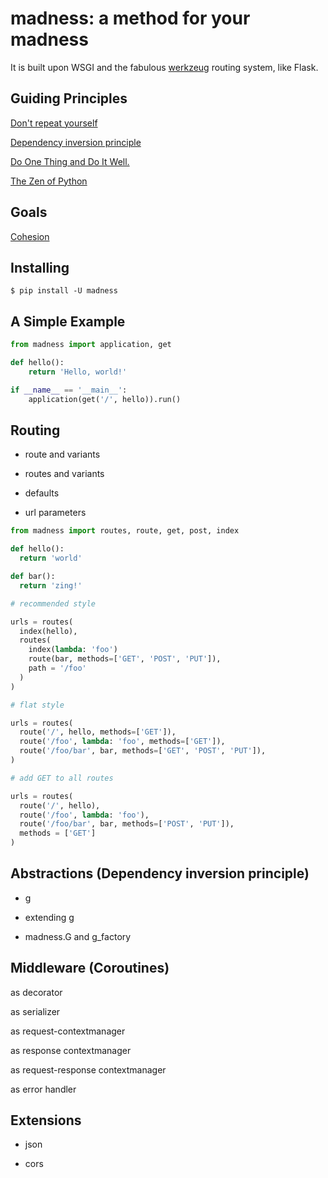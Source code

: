 # madness: a method for your madness

It is built upon WSGI and the fabulous [werkzeug](https://github.com/pallets/werkzeug) routing system, like Flask.



## Guiding Principles

[Don't repeat yourself](https://en.wikipedia.org/wiki/Don%27t_repeat_yourself)

[Dependency inversion principle](https://en.wikipedia.org/wiki/Dependency_inversion_principle)

[Do One Thing and Do It Well.](https://en.wikipedia.org/wiki/Unix_philosophy#Do_One_Thing_and_Do_It_Well)

[The Zen of Python](https://www.python.org/dev/peps/pep-0020/)

## Goals

[Cohesion](https://en.wikipedia.org/wiki/Cohesion_(computer_science))


## Installing

```console
$ pip install -U madness
```

## A Simple Example

```python
from madness import application, get

def hello():
    return 'Hello, world!'

if __name__ == '__main__':
    application(get('/', hello)).run()
```

## Routing

* route and variants

* routes and variants

* defaults

* url parameters

```python
from madness import routes, route, get, post, index

def hello():
  return 'world'

def bar():
  return 'zing!'

# recommended style

urls = routes(
  index(hello),
  routes(
    index(lambda: 'foo')
    route(bar, methods=['GET', 'POST', 'PUT']),
    path = '/foo'
  )
)

# flat style

urls = routes(
  route('/', hello, methods=['GET']),
  route('/foo', lambda: 'foo', methods=['GET']),
  route('/foo/bar', bar, methods=['GET', 'POST', 'PUT']),
)

# add GET to all routes

urls = routes(
  route('/', hello),
  route('/foo', lambda: 'foo'),
  route('/foo/bar', bar, methods=['POST', 'PUT']),
  methods = ['GET']
)


```

## Abstractions (Dependency inversion principle)

* g

* extending g

* madness.G and g_factory


## Middleware (Coroutines)

as decorator

as serializer

as request-contextmanager

as response contextmanager

as request-response contextmanager

as error handler


## Extensions

* json

* cors
